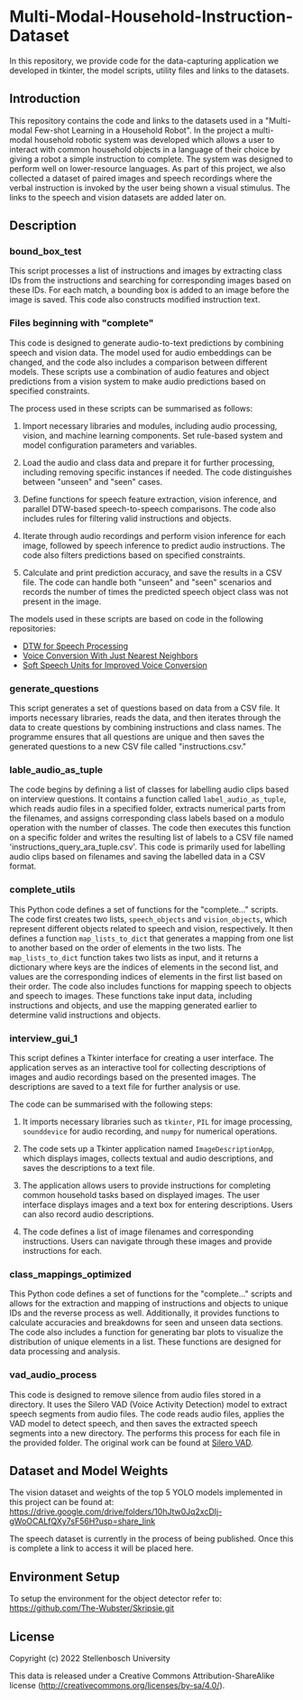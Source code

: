 # Multi-Modal-Household-Instruction-Dataset
In this repository, we provide code for the data-capturing application we developed in tkinter, the model scripts, utility files and links to the datasets.

## Introduction
This repository contains the code and links to the datasets used in a "Multi-modal Few-shot Learning in a Household Robot". In the project a multi-modal household robotic system was developed which allows a user to interact with common household objects in a language of their choice by giving a robot a simple instruction to complete. The system was designed to perform well on lower-resource languages. As part of this project, we also collected a dataset of paired images and speech recordings where the verbal instruction is invoked by the user being shown a visual stimulus. The links to the speech and vision datasets are added later on. 

## Description
### bound_box_test
This script processes a list of instructions and images by extracting class IDs from the instructions and searching for corresponding images based on these IDs. For each match, a bounding box is added to an image before the image is saved. This code also constructs modified instruction text.

### Files beginning with "complete"
This code is designed to generate audio-to-text predictions by combining speech and vision data. The model used for audio embeddings can be changed, and the code also includes a comparison between different models. These scripts use a combination of audio features and object predictions from a vision system to make audio predictions based on specified constraints.

The process used in these scripts can be summarised as follows: 
1. Import necessary libraries and modules, including audio processing, vision, and machine learning components. Set rule-based system and model configuration parameters and variables.

2. Load the audio and class data and prepare it for further processing, including removing specific instances if needed. The code distinguishes between "unseen" and "seen" cases.

3. Define functions for speech feature extraction, vision inference, and parallel DTW-based speech-to-speech comparisons. The code also includes rules for filtering valid instructions and objects.

4. Iterate through audio recordings and perform vision inference for each image, followed by speech inference to predict audio instructions. The code also filters predictions based on specified constraints.

5. Calculate and print prediction accuracy, and save the results in a CSV file. The code can handle both "unseen" and "seen" scenarios and records the number of times the predicted speech object class was not present in the image.

The models used in these scripts are based on code in the following repositories:
- [DTW for Speech Processing](https://github.com/kamperh/speech_dtw.git "DTW for Speech Processing")
- [Voice Conversion With Just Nearest Neighbors](http://www.google.fr/](https://github.com/bshall/knn-vc.git) "Voice Conversion With Just Nearest Neighbors")
- [Soft Speech Units for Improved Voice Conversion](http://www.google.fr/](https://github.com/bshall/soft-vc.git) "Soft Speech Units for Improved Voice Conversion")

### generate_questions
This script generates a set of questions based on data from a CSV file. It imports necessary libraries, reads the data, and then iterates through the data to create questions by combining instructions and class names. The programme ensures that all questions are unique and then saves the generated questions to a new CSV file called "instructions.csv."

### lable_audio_as_tuple
The code begins by defining a list of classes for labelling audio clips based on interview questions. It contains a function called `label_audio_as_tuple`, which reads audio files in a specified folder, extracts numerical parts from the filenames, and assigns corresponding class labels based on a modulo operation with the number of classes. The code then executes this function on a specific folder and writes the resulting list of labels to a CSV file named 'instructions_query_ara_tuple.csv'. This code is primarily used for labelling audio clips based on filenames and saving the labelled data in a CSV format.

### complete_utils
This Python code defines a set of functions for the "complete..." scripts. The code first creates two lists, `speech_objects` and `vision_objects`, which represent different objects related to speech and vision, respectively. It then defines a function `map_lists_to_dict` that generates a mapping from one list to another based on the order of elements in the two lists. The `map_lists_to_dict` function takes two lists as input, and it returns a dictionary where keys are the indices of elements in the second list, and values are the corresponding indices of elements in the first list based on their order. The code also includes functions for mapping speech to objects and speech to images. These functions take input data, including instructions and objects, and use the mapping generated earlier to determine valid instructions and objects.

### interview_gui_1
This script defines a Tkinter interface for creating a user interface. The application serves as an interactive tool for collecting descriptions of images and audio recordings based on the presented images. The descriptions are saved to a text file for further analysis or use.

The code can be summarised with the following steps:
1. It imports necessary libraries such as `tkinter`, `PIL` for image processing, `sounddevice` for audio recording, and `numpy` for numerical operations.

2. The code sets up a Tkinter application named `ImageDescriptionApp`, which displays images, collects textual and audio descriptions, and saves the descriptions to a text file.

3. The application allows users to provide instructions for completing common household tasks based on displayed images. The user interface displays images and a text box for entering descriptions. Users can also record audio descriptions.

4. The code defines a list of image filenames and corresponding instructions. Users can navigate through these images and provide instructions for each.

   
### class_mappings_optimized
This Python code defines a set of functions for the "complete..." scripts and allows for the extraction and mapping of instructions and objects to unique IDs and the reverse process as well. Additionally, it provides functions to calculate accuracies and breakdowns for seen and unseen data sections. The code also includes a function for generating bar plots to visualize the distribution of unique elements in a list. These functions are designed for data processing and analysis.

### vad_audio_process
This code is designed to remove silence from audio files stored in a directory. It uses the Silero VAD (Voice Activity Detection) model to extract speech segments from audio files. The code reads audio files, applies the VAD model to detect speech, and then saves the extracted speech segments into a new directory. The performs this process for each file in the provided folder. The original work can be found at [Silero VAD](https://github.com/snakers4/silero-vad.git "Silero VAD").

## Dataset and Model Weights
The vision dataset and weights of the top 5 YOLO models implemented in this project can be found at: https://drive.google.com/drive/folders/10hJtw0Jq2xcDIj-gWoOCALfQXy7sF56H?usp=share_link

The speech dataset is currently in the process of being published. Once this is complete a link to access it will be placed here.

## Environment Setup
To setup the environment for the object detector refer to: https://github.com/The-Wubster/Skripsie.git

## License

Copyright (c) 2022 Stellenbosch University

This data is released under a Creative Commons Attribution-ShareAlike 
license
(<http://creativecommons.org/licenses/by-sa/4.0/>).
